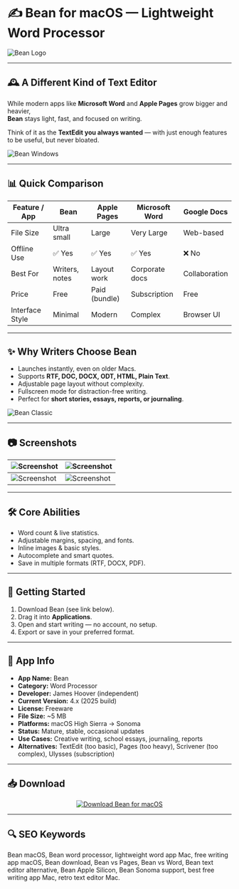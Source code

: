 # ✍️ Bean for macOS — Lightweight Word Processor

![Bean Logo](https://bean-osx.com/graphics/bean_logo.jpg)

---

## 🕰 A Different Kind of Text Editor

While modern apps like **Microsoft Word** and **Apple Pages** grow bigger and heavier,  
**Bean** stays light, fast, and focused on writing.  

Think of it as the **TextEdit you always wanted** — with just enough features to be useful, but never bloated.  

![Bean Windows](https://bean-osx.com/graphics/two_windows.jpg)

---

## 📊 Quick Comparison

| Feature / App       | Bean            | Apple Pages | Microsoft Word | Google Docs |
|----------------------|-----------------|-------------|----------------|-------------|
| File Size           | Ultra small     | Large       | Very Large     | Web-based   |
| Offline Use         | ✅ Yes          | ✅ Yes      | ✅ Yes         | ❌ No       |
| Best For            | Writers, notes  | Layout work | Corporate docs | Collaboration |
| Price               | Free            | Paid (bundle)| Subscription   | Free        |
| Interface Style     | Minimal         | Modern      | Complex        | Browser UI  |

---

## ✨ Why Writers Choose Bean

- Launches instantly, even on older Macs.  
- Supports **RTF, DOC, DOCX, ODT, HTML, Plain Text**.  
- Adjustable page layout without complexity.  
- Fullscreen mode for distraction-free writing.  
- Perfect for **short stories, essays, reports, or journaling**.  

![Bean Classic](https://www.macgadget.de/img21/bean.jpg)

---

## 📷 Screenshots

| ![Screenshot](https://im.chip.de/ii/7/1/5/3/4/0/5/6911cd91b7e3abef.jpg) | ![Screenshot](https://images.sftcdn.net/images/t_app-cover-s,f_auto/p/90359cda-9b26-11e6-9f7f-00163ec9f5fa/54279814/bean-screenshot.jpg) |
|------------------------------------------------------------------------|------------------------------------------------------------------------------------------------------------------------------------------|
| ![Screenshot](https://mac-cdn.softpedia.com/screenshots/Bean_41.jpg)   | ![Screenshot](https://www.bean-osx.com/graphics/news_bean_plaintext.jpg)                                                                 |

---

## 🛠 Core Abilities

- Word count & live statistics.  
- Adjustable margins, spacing, and fonts.  
- Inline images & basic styles.  
- Autocomplete and smart quotes.  
- Save in multiple formats (RTF, DOCX, PDF).  

---

## 🚀 Getting Started

1. Download Bean (see link below).  
2. Drag it into **Applications**.  
3. Open and start writing — no account, no setup.  
4. Export or save in your preferred format.  

---

## 📌 App Info

- **App Name:** Bean  
- **Category:** Word Processor  
- **Developer:** James Hoover (independent)  
- **Current Version:** 4.x (2025 build)  
- **License:** Freeware  
- **File Size:** ~5 MB  
- **Platforms:** macOS High Sierra → Sonoma  
- **Status:** Mature, stable, occasional updates  
- **Use Cases:** Creative writing, school essays, journaling, reports  
- **Alternatives:** TextEdit (too basic), Pages (too heavy), Scrivener (too complex), Ulysses (subscription)  

---

## 📥 Download

<div align="center">
  <a href="#">
    <img
      src="https://img.shields.io/badge/⬇️_Download_Bean_for_macOS-2E8B57?style=for-the-badge&logo=apple&logoColor=white"
      alt="Download Bean for macOS"
    />
  </a>
</div>

---

## 🔍 SEO Keywords

Bean macOS, Bean word processor, lightweight word app Mac, free writing app macOS, Bean download, Bean vs Pages, Bean vs Word, Bean text editor alternative, Bean Apple Silicon, Bean Sonoma support, best free writing app Mac, retro text editor Mac.  
